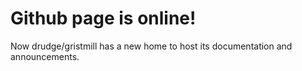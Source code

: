 # Github page is online!

Now drudge/gristmill has a new home to host its documentation and
announcements.

